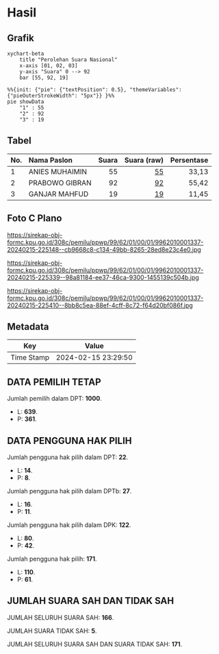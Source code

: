 # Hasil

## Grafik

```mermaid
xychart-beta
    title "Perolehan Suara Nasional"
    x-axis [01, 02, 03]
    y-axis "Suara" 0 --> 92
    bar [55, 92, 19]
```

```mermaid
%%{init: {"pie": {"textPosition": 0.5}, "themeVariables": {"pieOuterStrokeWidth": "5px"}} }%%
pie showData
    "1" : 55
    "2" : 92
    "3" : 19
```

## Tabel

| No. | Nama Paslon    | Suara | Suara (raw) | Persentase |
|:--- |:-------------- | -----:| -----------:| ----------:|
| 1   | ANIES MUHAIMIN | 55    | [55][p-1]   | 33,13      |
| 2   | PRABOWO GIBRAN | 92    | [92][p-2]   | 55,42      |
| 3   | GANJAR MAHFUD  | 19    | [19][p-3]   | 11,45      |


[p-1]: https://github.com/gigit-pemilu/pemilu-2024/blob/main/pilpres/hitung-suara/sub/99-luar-negeri/sub/62-kuala-lumpur-malaysia/sub/01-kuala-lumpur-malaysia/sub/0001-kuala-lumpur-malaysia/sub/337-tps-024/sub/paslon-1.txt
[p-2]: https://github.com/gigit-pemilu/pemilu-2024/blob/main/pilpres/hitung-suara/sub/99-luar-negeri/sub/62-kuala-lumpur-malaysia/sub/01-kuala-lumpur-malaysia/sub/0001-kuala-lumpur-malaysia/sub/337-tps-024/sub/paslon-2.txt
[p-3]: https://github.com/gigit-pemilu/pemilu-2024/blob/main/pilpres/hitung-suara/sub/99-luar-negeri/sub/62-kuala-lumpur-malaysia/sub/01-kuala-lumpur-malaysia/sub/0001-kuala-lumpur-malaysia/sub/337-tps-024/sub/paslon-3.txt

## Foto C Plano

https://sirekap-obj-formc.kpu.go.id/308c/pemilu/ppwp/99/62/01/00/01/9962010001337-20240215-225148--cb9668c8-c134-49bb-8265-28ed8e23c4e0.jpg

https://sirekap-obj-formc.kpu.go.id/308c/pemilu/ppwp/99/62/01/00/01/9962010001337-20240215-225339--98a81184-ee37-46ca-9300-1455139c504b.jpg

https://sirekap-obj-formc.kpu.go.id/308c/pemilu/ppwp/99/62/01/00/01/9962010001337-20240215-225410--8bb8c5ea-88ef-4cff-8c72-f64d20bf086f.jpg


## Metadata

| Key        | Value               |
| ---------- | ------------------- |
| Time Stamp | 2024-02-15 23:29:50 |


## DATA PEMILIH TETAP

Jumlah pemilih dalam DPT: **1000**.
 * L: **639**.
 * P: **361**.

## DATA PENGGUNA HAK PILIH

Jumlah pengguna hak pilih dalam DPT: **22**.
 * L: **14**.
 * P: **8**.

Jumlah pengguna hak pilih dalam DPTb: **27**.
 * L: **16**.
 * P: **11**.

Jumlah pengguna hak pilih dalam DPK: **122**.
 * L: **80**.
 * P: **42**.

Jumlah pengguna hak pilih: **171**.
 * L: **110**.
 * P: **61**.

## JUMLAH SUARA SAH DAN TIDAK SAH

JUMLAH SELURUH SUARA SAH: **166**.

JUMLAH SUARA TIDAK SAH: **5**.

JUMLAH SELURUH SUARA SAH DAN SUARA TIDAK SAH: **171**.


